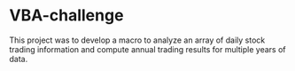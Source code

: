 # VBA-challenge

This project was to develop a macro to analyze an array of daily stock trading information and compute annual trading results for multiple years of data.


